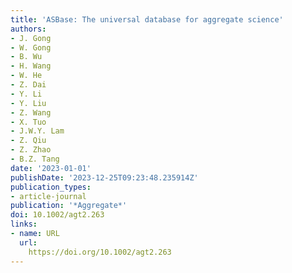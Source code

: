 ```yaml
---
title: 'ASBase: The universal database for aggregate science'
authors:
- J. Gong
- W. Gong
- B. Wu
- H. Wang
- W. He
- Z. Dai
- Y. Li
- Y. Liu
- Z. Wang
- X. Tuo
- J.W.Y. Lam
- Z. Qiu
- Z. Zhao
- B.Z. Tang
date: '2023-01-01'
publishDate: '2023-12-25T09:23:48.235914Z'
publication_types:
- article-journal
publication: '*Aggregate*'
doi: 10.1002/agt2.263
links:
- name: URL
  url: 
    https://doi.org/10.1002/agt2.263
---
```

